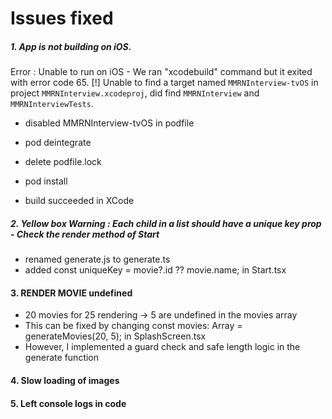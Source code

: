 # Issues fixed

##### 1. App is not building on iOS.

Error : Unable to run on iOS - We ran "xcodebuild" command but it exited with error code 65. 
[!] Unable to find a target named `MMRNInterview-tvOS` in project `MMRNInterview.xcodeproj`, did find `MMRNInterview` and `MMRNInterviewTests`.
* disabled MMRNInterview-tvOS in podfile 
* pod deintegrate 
* delete podfile.lock 
* pod install

* build succeeded in XCode


##### 2. Yellow box Warning : Each child in a list should have a unique key prop - Check the render method of Start

* renamed generate.js to generate.ts
* added   const uniqueKey = movie?.id ?? movie.name; in Start.tsx


#### 3. RENDER MOVIE undefined
* 20 movies for 25 rendering -> 5 are undefined in the movies array
* This can be fixed by changing  const movies: Array<Movie> = generateMovies(20, 5);
in SplashScreen.tsx
* However, I implemented a guard check and safe length logic in the generate function

#### 4. Slow loading of images 

#### 5. Left console logs in code 


